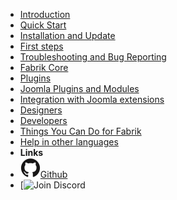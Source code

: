 <!-- markdownlint-disable-next-line first-line-heading -->
- [Introduction](introduction)
- [Quick Start](quick-start)
- [Installation and Update](options.md)
- [First steps](options.md)
- [Troubleshooting and Bug Reporting](options.md)
- [Fabrik Core](options.md)
- [Plugins](options.md)
- [Joomla Plugins and Modules](options.md)
- [Integration with Joomla extensions](options.md)
- [Designers](options.md)
- [Developers](options.md)
- [Things You Can Do for Fabrik](options.md)
- [Help in other languages](options.md)
- **Links**
- [![Github](assets/img/github.svg)Github](https://github.com/joomlahenk/fabrik)
- [![Join Discord](https://discord.gg/vFV6VaRH)